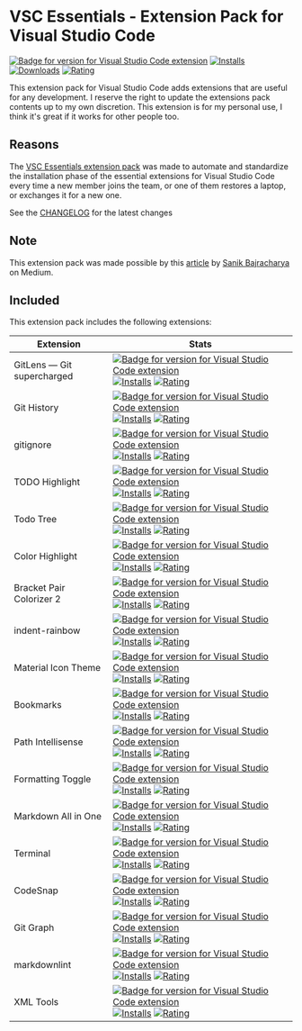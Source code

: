 # VSC Essentials - Extension Pack for Visual Studio Code

[![Badge for version for Visual Studio Code extension](https://vsmarketplacebadge.apphb.com/version-short/Gydunhn.vsc-essentials.svg?color=blue&style=?style=for-the-badge&logo=visual-studio-code)](https://marketplace.visualstudio.com/items?itemName=Gydunhn.vsc-essentials) [![Installs](https://vsmarketplacebadge.apphb.com/installs-short/Gydunhn.vsc-essentials.svg?color=blue&style=flat-square)](https://marketplace.visualstudio.com/items?itemName=Gydunhn.vsc-essentials) [![Downloads](https://vsmarketplacebadge.apphb.com/downloads-short/Gydunhn.vsc-essentials.svg?color=blue&style=flat-square)](https://marketplace.visualstudio.com/items?itemName=Gydunhn.vsc-essentials) [![Rating](https://vsmarketplacebadge.apphb.com/rating-short/Gydunhn.vsc-essentials.svg?color=blue&style=flat-square)](https://marketplace.visualstudio.com/items?itemName=Gydunhn.vsc-essentials)

This extension pack for Visual Studio Code adds extensions that are useful for any development. I reserve the right to update the extensions pack contents up to my own discretion. This extension is for my personal use, I think it's great if it works for other people too.

## Reasons

The [VSC Essentials extension pack] was made to automate and standardize the installation phase of the essential extensions for Visual Studio Code every time a new member joins the team, or one of them restores a laptop, or exchanges it for a new one.

See the [CHANGELOG](CHANGELOG.md) for the latest changes

## Note

This extension pack was made possible by this [article] by [Sanik Bajracharya] on Medium.

## Included

This extension pack includes the following extensions:

| Extension                  | Stats                                                                                                                                                                                                                                                                                                                                                                                                                                                                                                                                                                                                                                                                                                                                                                                                              |
|----------------------------|--------------------------------------------------------------------------------------------------------------------------------------------------------------------------------------------------------------------------------------------------------------------------------------------------------------------------------------------------------------------------------------------------------------------------------------------------------------------------------------------------------------------------------------------------------------------------------------------------------------------------------------------------------------------------------------------------------------------------------------------------------------------------------------------------------------------|
| GitLens — Git supercharged | [![Badge for version for Visual Studio Code extension](https://vsmarketplacebadge.apphb.com/version-short/eamodio.gitlens.svg?color=blue&style=?style=for-the-badge&logo=visual-studio-code)](https://marketplace.visualstudio.com/items?itemName=eamodio.gitlens) [![Installs](https://vsmarketplacebadge.apphb.com/installs-short/eamodio.gitlens.svg?color=blue&style=flat-square)](https://marketplace.visualstudio.com/items?itemName=eamodio.gitlens) [![Rating](https://vsmarketplacebadge.apphb.com/rating-short/eamodio.gitlens.svg?color=blue&style=flat-square)](https://marketplace.visualstudio.com/items?itemName=eamodio.gitlens)                                                                                                                                                                   |
| Git History                | [![Badge for version for Visual Studio Code extension](https://vsmarketplacebadge.apphb.com/version-short/donjayamanne.githistory.svg?color=blue&style=?style=for-the-badge&logo=visual-studio-code)](https://marketplace.visualstudio.com/items?itemName=donjayamanne.githistory) [![Installs](https://vsmarketplacebadge.apphb.com/installs-short/donjayamanne.githistory.svg?color=blue&style=flat-square)](https://marketplace.visualstudio.com/items?itemName=donjayamanne.githistory) [![Rating](https://vsmarketplacebadge.apphb.com/rating-short/donjayamanne.githistory.svg?color=blue&style=flat-square)](https://marketplace.visualstudio.com/items?itemName=donjayamanne.githistory)                                                                                                                   |
| gitignore                  | [![Badge for version for Visual Studio Code extension](https://vsmarketplacebadge.apphb.com/version-short/codezombiech.gitignore.svg?color=blue&style=?style=for-the-badge&logo=visual-studio-code)](https://marketplace.visualstudio.com/items?itemName=codezombiech.gitignore) [![Installs](https://vsmarketplacebadge.apphb.com/installs-short/codezombiech.gitignore.svg?color=blue&style=flat-square)](https://marketplace.visualstudio.com/items?itemName=codezombiech.gitignore) [![Rating](https://vsmarketplacebadge.apphb.com/rating-short/codezombiech.gitignore.svg?color=blue&style=flat-square)](https://marketplace.visualstudio.com/items?itemName=codezombiech.gitignore)                                                                                                                         |
| TODO Highlight             | [![Badge for version for Visual Studio Code extension](https://vsmarketplacebadge.apphb.com/version-short/jgclark.vscode-todo-highlight.svg?color=blue&style=?style=for-the-badge&logo=visual-studio-code)](https://marketplace.visualstudio.com/items?itemName=jgclark.vscode-todo-highlight) [![Installs](https://vsmarketplacebadge.apphb.com/installs-short/jgclark.vscode-todo-highlight.svg?color=blue&style=flat-square)](https://marketplace.visualstudio.com/items?itemName=jgclark.vscode-todo-highlight) [![Rating](https://vsmarketplacebadge.apphb.com/rating-short/jgclark.vscode-todo-highlight.svg?color=blue&style=flat-square)](https://marketplace.visualstudio.com/items?itemName=jgclark.vscode-todo-highlight)                                                                                           |
| Todo Tree                  | [![Badge for version for Visual Studio Code extension](https://vsmarketplacebadge.apphb.com/version-short/Gruntfuggly.todo-tree.svg?color=blue&style=?style=for-the-badge&logo=visual-studio-code)](https://marketplace.visualstudio.com/items?itemName=Gruntfuggly.todo-tree) [![Installs](https://vsmarketplacebadge.apphb.com/installs-short/Gruntfuggly.todo-tree.svg?color=blue&style=flat-square)](https://marketplace.visualstudio.com/items?itemName=Gruntfuggly.todo-tree) [![Rating](https://vsmarketplacebadge.apphb.com/rating-short/Gruntfuggly.todo-tree.svg?color=blue&style=flat-square)](https://marketplace.visualstudio.com/items?itemName=Gruntfuggly.todo-tree)                                                                                                                               |
| Color Highlight            | [![Badge for version for Visual Studio Code extension](https://vsmarketplacebadge.apphb.com/version-short/naumovs.color-highlight.svg?color=blue&style=?style=for-the-badge&logo=visual-studio-code)](https://marketplace.visualstudio.com/items?itemName=naumovs.color-highlight) [![Installs](https://vsmarketplacebadge.apphb.com/installs-short/naumovs.color-highlight.svg?color=blue&style=flat-square)](https://marketplace.visualstudio.com/items?itemName=naumovs.color-highlight) [![Rating](https://vsmarketplacebadge.apphb.com/downloads-short/naumovs.color-highlight.svg?color=blue&style=flat-square)](https://marketplace.visualstudio.com/items?itemName=naumovs.color-highlight)                                                                                                                |
| Bracket Pair Colorizer 2   | [![Badge for version for Visual Studio Code extension](https://vsmarketplacebadge.apphb.com/version-short/CoenraadS.bracket-pair-colorizer-2.svg?color=blue&style=?style=for-the-badge&logo=visual-studio-code)](https://marketplace.visualstudio.com/items?itemName=CoenraadS.bracket-pair-colorizer-2) [![Installs](https://vsmarketplacebadge.apphb.com/installs-short/CoenraadS.bracket-pair-colorizer-2.svg?color=blue&style=flat-square)](https://marketplace.visualstudio.com/items?itemName=CoenraadS.bracket-pair-colorizer-2) [![Rating](https://vsmarketplacebadge.apphb.com/rating-short/CoenraadS.bracket-pair-colorizer-2.svg?color=blue&style=flat-square)](https://marketplace.visualstudio.com/items?itemName=CoenraadS.bracket-pair-colorizer-2)                                                 |
| indent-rainbow             | [![Badge for version for Visual Studio Code extension](https://vsmarketplacebadge.apphb.com/version-short/oderwat.indent-rainbow.svg?color=blue&style=?style=for-the-badge&logo=visual-studio-code)](https://marketplace.visualstudio.com/items?itemName=oderwat.indent-rainbow) [![Installs](https://vsmarketplacebadge.apphb.com/installs-short/oderwat.indent-rainbow.svg?color=blue&style=flat-square)](https://marketplace.visualstudio.com/items?itemName=oderwat.indent-rainbow) [![Rating](https://vsmarketplacebadge.apphb.com/rating-short/oderwat.indent-rainbow.svg?color=blue&style=flat-square)](https://marketplace.visualstudio.com/items?itemName=oderwat.indent-rainbow)                                                                                                                         |
| Material Icon Theme        | [![Badge for version for Visual Studio Code extension](https://vsmarketplacebadge.apphb.com/version-short/PKief.material-icon-theme.svg?color=blue&style=?style=for-the-badge&logo=visual-studio-code)](https://marketplace.visualstudio.com/items?itemName=PKief.material-icon-theme) [![Installs](https://vsmarketplacebadge.apphb.com/installs-short/PKief.material-icon-theme.svg?color=blue&style=flat-square)](https://marketplace.visualstudio.com/items?itemName=PKief.material-icon-theme) [![Rating](https://vsmarketplacebadge.apphb.com/rating-short/PKief.material-icon-theme.svg?color=blue&style=flat-square)](https://marketplace.visualstudio.com/items?itemName=PKief.material-icon-theme)                                                                                                       |
| Bookmarks                  | [![Badge for version for Visual Studio Code extension](https://vsmarketplacebadge.apphb.com/version-short/alefragnani.Bookmarks.svg?color=blue&style=?style=for-the-badge&logo=visual-studio-code)](https://marketplace.visualstudio.com/items?itemName=alefragnani.Bookmarks) [![Installs](https://vsmarketplacebadge.apphb.com/installs-short/alefragnani.Bookmarks.svg?color=blue&style=flat-square)](https://marketplace.visualstudio.com/items?itemName=alefragnani.Bookmarks) [![Rating](https://vsmarketplacebadge.apphb.com/rating-short/alefragnani.Bookmarks.svg?color=blue&style=flat-square)](https://marketplace.visualstudio.com/items?itemName=alefragnani.Bookmarks)                                                                                                                               |
| Path Intellisense          | [![Badge for version for Visual Studio Code extension](https://vsmarketplacebadge.apphb.com/version-short/christian-kohler.path-intellisense.svg?color=blue&style=?style=for-the-badge&logo=visual-studio-code)](https://marketplace.visualstudio.com/items?itemName=christian-kohler.path-intellisense) [![Installs](https://vsmarketplacebadge.apphb.com/installs-short/christian-kohler.path-intellisense.svg?color=blue&style=flat-square)](https://marketplace.visualstudio.com/items?itemName=christian-kohler.path-intellisense) [![Rating](https://vsmarketplacebadge.apphb.com/rating-short/christian-kohler.path-intellisense.svg?color=blue&style=flat-square)](https://marketplace.visualstudio.com/items?itemName=christian-kohler.path-intellisense)                                                 |
| Formatting Toggle          | [![Badge for version for Visual Studio Code extension](https://vsmarketplacebadge.apphb.com/version-short/tombonnike.vscode-status-bar-format-toggle.svg?color=blue&style=?style=for-the-badge&logo=visual-studio-code)](https://marketplace.visualstudio.com/items?itemName=tombonnike.vscode-status-bar-format-toggle) [![Installs](https://vsmarketplacebadge.apphb.com/installs-short/tombonnike.vscode-status-bar-format-toggle.svg?color=blue&style=flat-square)](https://marketplace.visualstudio.com/items?itemName=tombonnike.vscode-status-bar-format-toggle) [![Rating](https://vsmarketplacebadge.apphb.com/rating-short/tombonnike.vscode-status-bar-format-toggle.svg?color=blue&style=flat-square)](https://marketplace.visualstudio.com/items?itemName=tombonnike.vscode-status-bar-format-toggle) |
| Markdown All in One        | [![Badge for version for Visual Studio Code extension](https://vsmarketplacebadge.apphb.com/version-short/yzhang.markdown-all-in-one.svg?color=blue&style=?style=for-the-badge&logo=visual-studio-code)](https://marketplace.visualstudio.com/items?itemName=yzhang.markdown-all-in-one) [![Installs](https://vsmarketplacebadge.apphb.com/installs-short/yzhang.markdown-all-in-one.svg?color=blue&style=flat-square)](https://marketplace.visualstudio.com/items?itemName=yzhang.markdown-all-in-one) [![Rating](https://vsmarketplacebadge.apphb.com/rating-short/yzhang.markdown-all-in-one.svg?color=blue&style=flat-square)](https://marketplace.visualstudio.com/items?itemName=yzhang.markdown-all-in-one)                                                                                                 |
| Terminal                   | [![Badge for version for Visual Studio Code extension](https://vsmarketplacebadge.apphb.com/version-short/formulahendry.terminal.svg?color=blue&style=?style=for-the-badge&logo=visual-studio-code)](https://marketplace.visualstudio.com/items?itemName=formulahendry.terminal) [![Installs](https://vsmarketplacebadge.apphb.com/installs-short/formulahendry.terminal.svg?color=blue&style=flat-square)](https://marketplace.visualstudio.com/items?itemName=formulahendry.terminal) [![Rating](https://vsmarketplacebadge.apphb.com/rating-short/formulahendry.terminal.svg?color=blue&style=flat-square)](https://marketplace.visualstudio.com/items?itemName=formulahendry.terminal)                                                                                                                         |
| CodeSnap                   | [![Badge for version for Visual Studio Code extension](https://vsmarketplacebadge.apphb.com/version-short/adpyke.codesnap.svg?color=blue&style=?style=for-the-badge&logo=visual-studio-code)](https://marketplace.visualstudio.com/items?itemName=adpyke.codesnap) [![Installs](https://vsmarketplacebadge.apphb.com/installs-short/adpyke.codesnap.svg?color=blue&style=flat-square)](https://marketplace.visualstudio.com/items?itemName=adpyke.codesnap) [![Rating](https://vsmarketplacebadge.apphb.com/rating-short/adpyke.codesnap.svg?color=blue&style=flat-square)](https://marketplace.visualstudio.com/items?itemName=adpyke.codesnap)                                                                                                                                                                                     |
| Git Graph                  | [![Badge for version for Visual Studio Code extension](https://vsmarketplacebadge.apphb.com/version-short/mhutchie.git-graph.svg?color=blue&style=?style=for-the-badge&logo=visual-studio-code)](https://marketplace.visualstudio.com/items?itemName=mhutchie.git-graph) [![Installs](https://vsmarketplacebadge.apphb.com/installs-short/mhutchie.git-graph.svg?color=blue&style=flat-square)](https://marketplace.visualstudio.com/items?itemName=mhutchie.git-graph) [![Rating](https://vsmarketplacebadge.apphb.com/rating-short/mhutchie.git-graph.svg?color=blue&style=flat-square)](https://marketplace.visualstudio.com/items?itemName=mhutchie.git-graph)                                                                                                                                                 |
| markdownlint               | [![Badge for version for Visual Studio Code extension](https://vsmarketplacebadge.apphb.com/version-short/DavidAnson.vscode-markdownlint.svg?color=blue&style=?style=for-the-badge&logo=visual-studio-code)](https://marketplace.visualstudio.com/items?itemName=DavidAnson.vscode-markdownlint) [![Installs](https://vsmarketplacebadge.apphb.com/installs-short/DavidAnson.vscode-markdownlint.svg?color=blue&style=flat-square)](https://marketplace.visualstudio.com/items?itemName=DavidAnson.vscode-markdownlint) [![Rating](https://vsmarketplacebadge.apphb.com/rating-short/DavidAnson.vscode-markdownlint.svg?color=blue&style=flat-square)](https://marketplace.visualstudio.com/items?itemName=DavidAnson.vscode-markdownlint)                                                                         |
| XML Tools              | [![Badge for version for Visual Studio Code extension](https://vsmarketplacebadge.apphb.com/version-short/DotJoshJohnson.xml.svg?color=blue&style=?style=for-the-badge&logo=visual-studio-code)](https://marketplace.visualstudio.com/items?itemName=DotJoshJohnson.xml) [![Installs](https://vsmarketplacebadge.apphb.com/installs-short/DotJoshJohnson.xml.svg?color=blue&style=flat-square)](https://marketplace.visualstudio.com/items?itemName=DotJoshJohnson.xml) [![Rating](https://vsmarketplacebadge.apphb.com/rating-short/DotJoshJohnson.xml.svg?color=blue&style=flat-square)](https://marketplace.visualstudio.com/items?itemName=DotJoshJohnson.xml)                                                                         |

[vsc essentials extension pack]: https://marketplace.visualstudio.com/items?itemName=Gydunhn.vsc-essentials
[sanik bajracharya]: https://medium.com/@sanik.bajracharya
[article]: https://medium.com/@sanik.bajracharya/vscode-how-to-create-your-own-extension-pack-483385644c29
